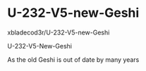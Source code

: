# U-232-V5-new-Geshi
xbladecod3r/U-232-V5-new-Geshi

U-232-V5-New-Geshi

As the old Geshi is out of date by many years

